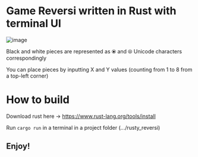 # Game Reversi written in Rust with terminal UI

![image](https://user-images.githubusercontent.com/67521698/186031916-b59f88ba-9b72-4ad3-b461-0e1348c24ed4.png)

Black and white pieces are represented as ⦿ and ⦾ Unicode characters correspondingly

You can place pieces by inputting X and Y values (counting from 1 to 8 from a top-left corner)

# How to build

Download rust here -> https://www.rust-lang.org/tools/install

Run ``` cargo run ``` in a terminal in a project folder (.../rusty_reversi)


## Enjoy!
